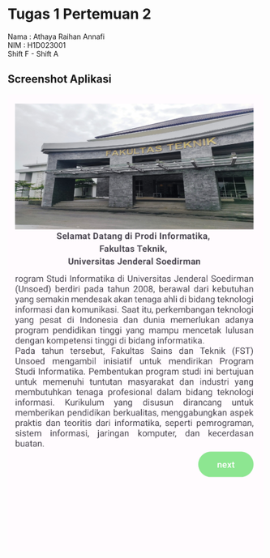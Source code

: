 # Tugas 1 Pertemuan 2

Nama  : Athaya Raihan Annafi <br>
NIM   : H1D023001 <br>
Shift F - Shift A

## Screenshot Aplikasi
![Pertemuan1](screenshot/Pertemuan1.png)
